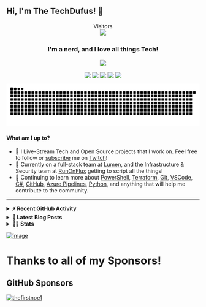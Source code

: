 ## Hi, I'm The TechDufus! 👋 
<p align="center">
  Visitors<br>
  <img src="https://profile-counter.glitch.me/techdufus/count.svg" />
</p>

<h3 align="center"> I'm a nerd, and I love all things Tech!</h3>
<p align="center">
  <a href="https://www.powershellgallery.com/profiles/matthewjdegarmo"><img align="center" src="https://img.shields.io/badge/Total%20PSGallery%20Downloads-~3,246-green"/></a>
</p>
<p align="center">
  <a href="https://www.twitch.tv/TechDufus/about/"><img align="center" height="40" src="https://img.icons8.com/color/144/000000/twitch.png"/></a>
  <a href="https://twitter.com/techdufus"><img align="center" height="40" src="https://img.icons8.com/fluent/144/000000/twitter.png"/></a>
  <a href="https://techdufus.com"><img align="center" height="40" src="https://img.icons8.com/nolan/64/domain.png"/></a>
  <a href="https://www.reddit.com/user/techdufus"><img align="center" height="40" src="https://img.icons8.com/doodle/48/000000/reddit--v1.png"/></a>
  <a href="https://techdufus.com/feed.xml"><img align="center" height="40" src="https://img.icons8.com/dusk/64/000000/rss.png"/></a>
</p>
<p align="center">
  <img width="600" src="https://raw.githubusercontent.com/techdufus/techdufus/master/assets/github-snake.svg" />
</p>

#### What am I up to?
- 🎥 I Live-Stream Tech and Open Source projects that I work on. Feel free to follow or [subscribe](https://www.twitch.tv/products/techdufus) me on [Twitch](https://www.twitch.tv/TechDufus/about/)!
- 🔭 Currently on a full-stack team at [Lumen](https://github.com/CenturyLinkCloud), and the Infrastructure & Security team at [RunOnFlux](https://github.com/RunOnFlux) getting to script all the things!
- 🌱 Continuing to learn more about [PowerShell](https://github.com/powershell/powershell), [Terraform](https://www.terraform.io/), [Git](https://git-scm.com/), [VSCode](https://github.com/microsoft/vscode), [C#](https://docs.microsoft.com/en-us/dotnet/csharp/), [GitHub](https://github.com), [Azure Pipelines](https://docs.microsoft.com/en-us/azure/devops/pipelines), [Python](https://www.python.org/), and anything that will help me contribute to the community.
---

<details>
  <summary><b>⚡ Recent GitHub Activity</b></summary>
    <p>

<!--START_SECTION:activity-->
1. 🗣 Commented on [#5](https://github.com/RunOnFlux/fluxnode-multitool/issues/5) in [RunOnFlux/fluxnode-multitool](https://github.com/RunOnFlux/fluxnode-multitool)
2. ❌ Closed PR [#5](https://github.com/RunOnFlux/fluxnode-multitool/pull/5) in [RunOnFlux/fluxnode-multitool](https://github.com/RunOnFlux/fluxnode-multitool)
3. 🗣 Commented on [#10](https://github.com/RunOnFlux/fluxnode-multitool/issues/10) in [RunOnFlux/fluxnode-multitool](https://github.com/RunOnFlux/fluxnode-multitool)
4. ❌ Closed PR [#7](https://github.com/RunOnFlux/fluxnode-multitool/pull/7) in [RunOnFlux/fluxnode-multitool](https://github.com/RunOnFlux/fluxnode-multitool)
5. 🗣 Commented on [#7](https://github.com/RunOnFlux/fluxnode-multitool/issues/7) in [RunOnFlux/fluxnode-multitool](https://github.com/RunOnFlux/fluxnode-multitool)
6. 🗣 Commented on [#49](https://github.com/RunOnFlux/fluxnode-multitool/issues/49) in [RunOnFlux/fluxnode-multitool](https://github.com/RunOnFlux/fluxnode-multitool)
7. ❗️ Closed issue [#49](https://github.com/RunOnFlux/fluxnode-multitool/issues/49) in [RunOnFlux/fluxnode-multitool](https://github.com/RunOnFlux/fluxnode-multitool)
8. 🎉 Merged PR [#79](https://github.com/RunOnFlux/fluxnode-multitool/pull/79) in [RunOnFlux/fluxnode-multitool](https://github.com/RunOnFlux/fluxnode-multitool)
9. ❗️ Closed issue [#71](https://github.com/RunOnFlux/fluxnode-multitool/issues/71) in [RunOnFlux/fluxnode-multitool](https://github.com/RunOnFlux/fluxnode-multitool)
10. 🗣 Commented on [#71](https://github.com/RunOnFlux/fluxnode-multitool/issues/71) in [RunOnFlux/fluxnode-multitool](https://github.com/RunOnFlux/fluxnode-multitool)
<!--END_SECTION:activity-->
  </p>
</details>

 <details>
  <summary><b>👀 Latest Blog Posts</b></summary>
    <p>
    
 <!-- BLOG-POST-LIST:START -->
- [Creating a Progress Indicator for your PowerShell Processes](https://techdufus.com/powershell/2022/04/26/creating-a-progress-indicator-for-your-powershell-processes.html)
- [Using $PSStyle to Spice up your Output](https://techdufus.com/powershell/2022/04/22/using-psstyle-to-spice-up-your-output.html)
- [Playing With Dates in PowerShell](https://techdufus.com/powershell/2021/12/01/playing-with-dates-in-powershell.html)
- [Introducing the BlogQueue GitHub Action](https://techdufus.com/powershell/2021/11/23/introducing-the-blogqueue-github-action.html)
- [Remove Overlapping IP Address Ranges from a List of CIDR IP Addresses](https://techdufus.com/powershell/2021/06/14/remove-overlapping-ip-ranges-from-list-of-cidr-addresses.html)
- [Testing Terraform IaC with Pester - Unit Tests](https://techdufus.com/powershell/2021/05/31/testing-teraform-iac-with-pester-unit-tests.html)
- [How to Import a Locally Defined Function into a Remote PowerShell Session](https://techdufus.com/powershell/2021/03/31/how-to-import-a-locally-defined-function-into-a-remote-powershell-session.html)
- [Use PowerShell to Detect Running OS](https://techdufus.com/powershell/2021/03/30/use-powershell-to-detect-running-os.html)
- [How to securely store credentials locally using PowerShell. NO PLAIN TEXT.](https://techdufus.com/powershell/2020/11/20/how-to-securely-store-credentials-locally-using-powershell-no-plain-text.html)
- [PowerShell Functions: The Basics of Creating PowerShell Functions](https://techdufus.com/powershell/2020/08/16/powershell-functions-the-basics-of-creating-powershell-functions.html)
<!-- BLOG-POST-LIST:END -->
  </p>
</details>

<details>
  <summary><b>👨‍💻 Stats</b></summary>
  <p align="center">
    <a>
      <img align="center" src="https://raw.githubusercontent.com/gist/techdufus/1eaef21799d1d62623cbfb229769d1c0/raw/480f726c6eeb06526f6dd030d2ae92a69ad41c54/github-metrics.svg"/>
    </a>
  </p>
</details>


<!-- <img align="center" alt="techdufus's Github Stats" src="https://github-readme-stats.vercel.app/api?username=techdufus&show_icons=true&count_private=true&theme=dark&include_all_commits=true&line_height=21&cache_seconds=1800"/>
<img src="https://github-readme-streak-stats.herokuapp.com/?user=techdufus&theme=dark" alt="GitHub Streak" data-canonical-src="https://github-readme-streak-stats.herokuapp.com/?user=techdufus&theme=dark" style="max-width:100%;"> -->

[![image](https://user-images.githubusercontent.com/46715299/183515709-7060c11f-528a-4f6a-939f-f460dd6ee28e.png)](https://twitch.tv/techdufus)

<!-- SPONSORS-LIST:START -->
# Thanks to all of my Sponsors!

## GitHub Sponsors

[<img src="https://github.com/thefirstnoe1.png" alt="thefirstnoe1" width="145"/>](https://github.com/thefirstnoe1)

<!-- SPONSORS-LIST:END -->
